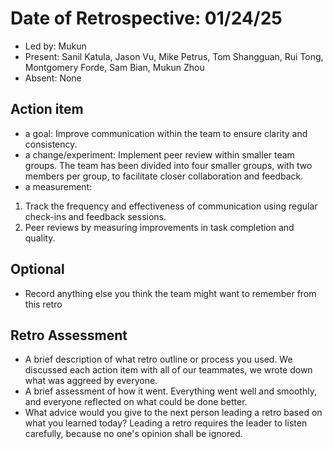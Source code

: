 # Date of Retrospective: 01/24/25

* Led by: Mukun
* Present: Sanil Katula, Jason Vu, Mike Petrus, Tom Shangguan, Rui Tong, Montgomery Forde, Sam Bian, Mukun Zhou
* Absent: None

## Action item

* a goal: Improve communication within the team to ensure clarity and consistency.
* a change/experiment: Implement peer review within smaller team groups. The team has been divided into four smaller groups, with two members per group, to facilitate closer collaboration and feedback.
* a measurement: 
1. Track the frequency and effectiveness of communication using regular check-ins and feedback sessions.
2. Peer reviews by measuring improvements in task completion and quality.

## Optional

* Record anything else you think the team might want to remember from this retro


## Retro Assessment

* A brief description of what retro outline or process you used.
We discussed each action item with all of our teammates, we wrote down what was aggreed by everyone. 
* A brief assessment of how it went.
Everything went well and smoothly, and everyone reflected on what could be done better. 
* What advice would you give to the next person leading a retro
  based on what you learned today? 
Leading a retro requires the leader to listen carefully, because no one's opinion shall be ignored. 
